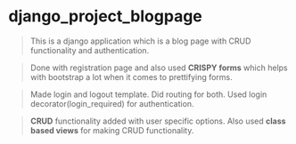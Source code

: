 # django_project_blogpage

> This is a django application which is a blog page with CRUD functionality and authentication. 

> Done with registration page and also used **CRISPY forms** which helps with bootstrap a lot when it comes to prettifying forms. 

> Made login and logout template. Did routing for both. Used login decorator(login_required) for authentication.  

> **CRUD** functionality added with user specific options. Also used **class based views** for making CRUD functionality.

 
